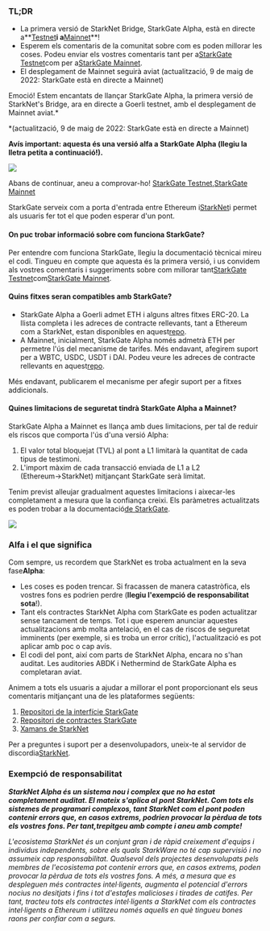 ### TL;DR

* La primera versió de StarkNet Bridge, StarkGate Alpha, està en directe a**[Testnet](https://goerli.starkgate.starknet.io/)**i a**[Mainnet](https://starkgate.starknet.io/)**!
* Esperem els comentaris de la comunitat sobre com es poden millorar les coses. Podeu enviar els vostres comentaris tant per a[StarkGate Testnet](https://forms.reform.app/starkware/StarkGate_Feedback/yhyalh)com per a[StarkGate Mainnet](https://forms.reform.app/TeRuSp/StarkGate-Feedback-Mainnet/bcoscx).
* El desplegament de Mainnet seguirà aviat (actualització, 9 de maig de 2022: StarkGate està en directe a Mainnet)

Emoció! Estem encantats de llançar StarkGate Alpha, la primera versió de StarkNet's Bridge, ara en directe a Goerli testnet, amb el desplegament de Mainnet aviat.*

\*(actualització, 9 de maig de 2022: StarkGate està en directe a Mainnet)

**Avís important: aquesta és una versió alfa a StarkGate Alpha (llegiu la lletra petita a continuació!).**

![](/assets/starkgate_01.png)

Abans de continuar, aneu a comprovar-ho! [StarkGate Testnet](https://goerli.starkgate.starknet.io/),[StarkGate Mainnet](https://starkgate.starknet.io/)

StarkGate serveix com a porta d'entrada entre Ethereum i[StarkNet](https://starknet.io/)i permet als usuaris fer tot el que poden esperar d'un pont.

#### **On puc trobar informació sobre com funciona StarkGate?**

Per entendre com funciona StarkGate, llegiu la documentació tècnica[](https://docs.starknet.io/docs/L1%3C%3EL2%20Communication/token-bridge)i mireu el codi[](https://github.com/starkware-libs/starkgate-contracts/tree/main/src/starkware/starknet/apps/starkgate). Tingueu en compte que aquesta és la primera versió, i us convidem als vostres comentaris i suggeriments sobre com millorar tant[StarkGate Testnet](https://forms.reform.app/starkware/StarkGate_Feedback/yhyalh)com[StarkGate Mainnet](https://forms.reform.app/TeRuSp/StarkGate-Feedback-Mainnet/bcoscx).

#### **Quins fitxes seran compatibles amb StarkGate?**

* StarkGate Alpha a Goerli admet ETH i alguns altres fitxes ERC-20. La llista completa i les adreces de contracte rellevants, tant a Ethereum com a StarkNet, estan disponibles en aquest[repo](https://github.com/starkware-libs/starknet-addresses).
* A Mainnet, inicialment, StarkGate Alpha només admetrà ETH per permetre l'ús del mecanisme de tarifes. Més endavant, afegirem suport per a WBTC, USDC, USDT i DAI. Podeu veure les adreces de contracte rellevants en aquest[repo](https://github.com/starkware-libs/starknet-addresses/blob/master/bridged_tokens/mainnet.json).

Més endavant, publicarem el mecanisme per afegir suport per a fitxes addicionals.

#### **Quines limitacions de seguretat tindrà StarkGate Alpha a Mainnet?**

StarkGate Alpha a Mainnet es llança amb dues limitacions, per tal de reduir els riscos que comporta l'ús d'una versió Alpha:

1. El valor total bloquejat (TVL) al pont a L1 limitarà la quantitat de cada tipus de testimoni.
2. L'import màxim de cada transacció enviada de L1 a L2 (Ethereum→StarkNet) mitjançant StarkGate serà limitat.

Tenim previst alleujar gradualment aquestes limitacions i aixecar-les completament a mesura que la confiança creixi. Els paràmetres actualitzats es poden trobar a la documentació[de StarkGate](https://docs.starknet.io/docs/L1%3C%3EL2%20Communication/token-bridge).

![](/assets/starkgate_02.png)

### Alfa i el que significa

Com sempre, us recordem que StarkNet es troba actualment en la seva fase**Alpha**:

* Les coses es poden trencar. Si fracassen de manera catastròfica, els vostres fons es podrien perdre (**llegiu l'exempció de responsabilitat sota**!).
* Tant els contractes StarkNet Alpha com StarkGate es poden actualitzar sense tancament de temps. Tot i que esperem anunciar aquestes actualitzacions amb molta antelació, en el cas de riscos de seguretat imminents (per exemple, si es troba un error crític), l'actualització es pot aplicar amb poc o cap avís.
* El codi del pont, així com parts de StarkNet Alpha, encara no s'han auditat. Les auditories ABDK i Nethermind de StarkGate Alpha es completaran aviat.

Animem a tots els usuaris a ajudar a millorar el pont proporcionant els seus comentaris mitjançant una de les plataformes següents:

1. [Repositori de la interfície StarkGate](https://github.com/starkware-libs/starkgate-frontend)
2. [Repositori de contractes StarkGate](https://github.com/starkware-libs/starkgate-contracts/tree/main/src/starkware/starknet/apps/starkgate)
3. [Xamans de StarkNet](http://community.starknet.io/)

Per a preguntes i suport per a desenvolupadors, uneix-te al servidor de discordia[StarkNet](https://discord.gg/uJ9HZTUk2Y).

### Exempció de responsabilitat

***StarkNet Alpha és un sistema nou i complex que no ha estat completament auditat. El mateix s'aplica al pont StarkNet. Com tots els sistemes de programari complexos, tant StarkNet com el pont poden contenir errors que, en casos extrems, podrien provocar la pèrdua de tots els vostres fons. Per tant,***trepitgeu amb compte i aneu amb compte!******

*L'ecosistema StarkNet és un conjunt gran i de ràpid creixement d'equips i individus independents, sobre els quals StarkWare no té cap supervisió i no assumeix cap responsabilitat. Qualsevol dels projectes desenvolupats pels membres de l'ecosistema pot contenir errors que, en casos extrems, poden provocar la pèrdua de tots els vostres fons. A més, a mesura que es despleguen més contractes intel·ligents, augmenta el potencial d'errors nocius no desitjats i fins i tot d'estafes malicioses i tirades de catifes. Per tant, tracteu tots els contractes intel·ligents a StarkNet com els contractes intel·ligents a Ethereum i utilitzeu només aquells en què tingueu bones raons per confiar com a segurs.*